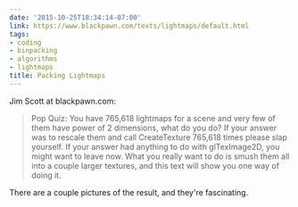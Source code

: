 ```yaml
---
date: '2015-10-25T18:34:14-07:00'
link: https://www.blackpawn.com/texts/lightmaps/default.html
tags:
- coding
- binpacking
- algorithms
- lightmaps
title: Packing Lightmaps
---
```


Jim Scott at blackpawn.com:

>Pop Quiz: You have 765,618 lightmaps for a scene and very few of them have power of 2 dimensions, what do you do? If your answer was to rescale them and call CreateTexture 765,618 times please slap yourself. If your answer had anything to do with glTexImage2D, you might want to leave now. What you really want to do is smush them all into a couple larger textures, and this text will show you one way of doing it.

There are a couple pictures of the result, and they're fascinating.
